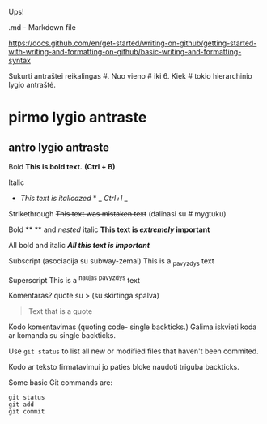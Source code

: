 Ups!

.md - Markdown file

https://docs.github.com/en/get-started/writing-on-github/getting-started-with-writing-and-formatting-on-github/basic-writing-and-formatting-syntax

Sukurti antraštei reikalingas #. Nuo vieno # iki 6. Kiek # tokio hierarchinio lygio antraštė.

# pirmo lygio antraste
## antro lygio antraste



Bold
**This is bold text.** __(Ctrl + B)__



Italic
* *This text is italicazed* * _ _Ctrl+I_ _



Strikethrough
 ~~This text was mistaken text~~ (dalinasi su # mygtuku)



Bold ** ** and _nested_ italic
**This text is _extremely_ important** 



All bold and italic 
***All this text is important***



Subscript (asociacija su subway-zemai)
<sub> </sub>
This is a <sub>pavyzdys</sub> text



Superscript
<sup> </sup>
This is a <sup>naujas pavyzdys</sup> text



Komentaras? quote su > (su skirtinga spalva)
> Text that is a quote



Kodo komentavimas (quoting code- single backticks.)
Galima iskvieti koda ar komanda su single backticks.

Use `git status` to list all new or modified files that haven't been commited.



Kodo ar teksto firmatavimui jo paties bloke naudoti triguba backticks.

Some basic Git commands are:
```
git status
git add
git commit
```











